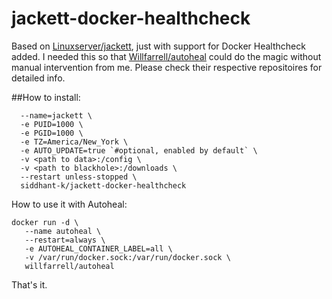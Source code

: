 # jackett-docker-healthcheck
Based on [Linuxserver/jackett](https://github.com/linuxserver/docker-jackett), just with support for Docker Healthcheck added. I needed this so that [Willfarrell/autoheal](https://github.com/willfarrell/docker-autoheal) could do the magic without manual intervention from me. Please check their respective repositoires for detailed info.

##How to install:
```docker create \
  --name=jackett \
  -e PUID=1000 \
  -e PGID=1000 \
  -e TZ=America/New_York \
  -e AUTO_UPDATE=true `#optional, enabled by default` \
  -v <path to data>:/config \
  -v <path to blackhole>:/downloads \
  --restart unless-stopped \
  siddhant-k/jackett-docker-healthcheck
  ```
  
  How to use it with Autoheal:
 ```
docker run -d \
    --name autoheal \
    --restart=always \
    -e AUTOHEAL_CONTAINER_LABEL=all \
    -v /var/run/docker.sock:/var/run/docker.sock \
    willfarrell/autoheal
```

That's it. 
